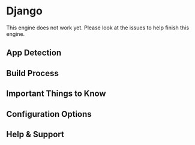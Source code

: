 # Django
This engine does not work yet. Please look at the issues to help finish this engine.

## App Detection

## Build Process

## Important Things to Know

## Configuration Options

## Help & Support
